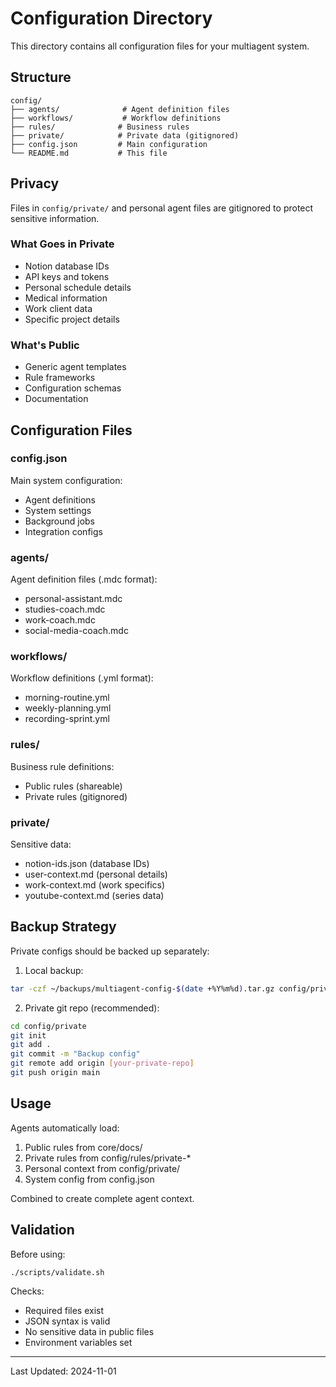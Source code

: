 # Configuration Directory

This directory contains all configuration files for your multiagent system.

## Structure

```
config/
├── agents/              # Agent definition files
├── workflows/           # Workflow definitions
├── rules/              # Business rules
├── private/            # Private data (gitignored)
├── config.json         # Main configuration
└── README.md           # This file
```

## Privacy

Files in `config/private/` and personal agent files are gitignored to protect sensitive information.

### What Goes in Private

- Notion database IDs
- API keys and tokens
- Personal schedule details
- Medical information
- Work client data
- Specific project details

### What's Public

- Generic agent templates
- Rule frameworks
- Configuration schemas
- Documentation

## Configuration Files

### config.json

Main system configuration:
- Agent definitions
- System settings
- Background jobs
- Integration configs

### agents/

Agent definition files (.mdc format):
- personal-assistant.mdc
- studies-coach.mdc
- work-coach.mdc
- social-media-coach.mdc

### workflows/

Workflow definitions (.yml format):
- morning-routine.yml
- weekly-planning.yml
- recording-sprint.yml

### rules/

Business rule definitions:
- Public rules (shareable)
- Private rules (gitignored)

### private/

Sensitive data:
- notion-ids.json (database IDs)
- user-context.md (personal details)
- work-context.md (work specifics)
- youtube-context.md (series data)

## Backup Strategy

Private configs should be backed up separately:

1. Local backup:
```bash
tar -czf ~/backups/multiagent-config-$(date +%Y%m%d).tar.gz config/private/
```

2. Private git repo (recommended):
```bash
cd config/private
git init
git add .
git commit -m "Backup config"
git remote add origin [your-private-repo]
git push origin main
```

## Usage

Agents automatically load:
1. Public rules from core/docs/
2. Private rules from config/rules/private-*
3. Personal context from config/private/
4. System config from config.json

Combined to create complete agent context.

## Validation

Before using:

```bash
./scripts/validate.sh
```

Checks:
- Required files exist
- JSON syntax is valid
- No sensitive data in public files
- Environment variables set

---

Last Updated: 2024-11-01

